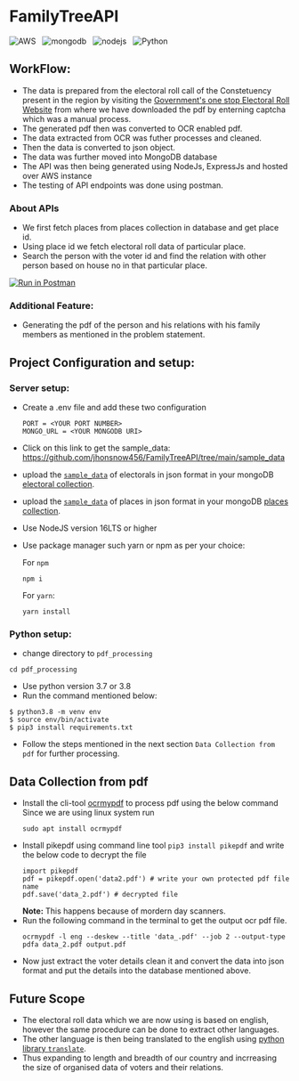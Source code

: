 # FamilyTreeAPI

![AWS](https://img.shields.io/badge/Amazon_AWS-FF9900?style=for-the-badge&logo=amazonaws&logoColor=white) &nbsp; ![mongodb](https://img.shields.io/badge/MongoDB-4EA94B?style=for-the-badge&logo=mongodb&logoColor=white) &nbsp; ![nodejs](https://img.shields.io/badge/Node.js-339933?style=for-the-badge&logo=nodedotjs&logoColor=white) &nbsp; ![Python](https://img.shields.io/badge/Python-FFD43B?style=for-the-badge&logo=python&logoColor=blue)

## WorkFlow:
- The data is prepared from the electoral roll call of the Constetuency present in the region by visiting the [Government's one stop Electoral Roll Website](https://eci.gov.in/electoral-roll/link-to-pdf-e-roll/) from where we have downloaded the pdf by enterning captcha which was a manual process. 
- The generated pdf then was converted to OCR enabled pdf.
- The data extracted from OCR was futher processes and cleaned.
- Then the data is converted to json object.
- The data was further moved into MongoDB database
- The API was then being generated using NodeJs, ExpressJs and hosted over AWS instance
- The testing of API endpoints was done using postman.

### About APIs
- We first fetch places from places collection in database and get place id.
- Using place id we fetch electoral roll data of particular place.
- Search the person with the voter id and find the relation with other person based on house no in that particular place.

[![Run in Postman](https://run.pstmn.io/button.svg)](https://god.gw.postman.com/run-collection/11764194-11437813-0399-4438-9357-f5be2aeb610f?action=collection%2Ffork&collection-url=entityId%3D11764194-11437813-0399-4438-9357-f5be2aeb610f%26entityType%3Dcollection%26workspaceId%3D88299b6e-93e5-4dd9-bcbf-2f00ed3e919e)

### Additional Feature:
- Generating the pdf of the person and his relations with his family members as mentioned in the problem statement.

## Project Configuration and setup:

### Server setup:

- Create a .env file and add these two configuration
  ```
  PORT = <YOUR PORT NUMBER>
  MONGO_URL = <YOUR MONGODB URI>
  ```
- Click on this link to get the sample_data: https://github.com/jhonsnow456/FamilyTreeAPI/tree/main/sample_data
- upload the [```sample_data```](https://github.com/Goodboy0416/FamilyTreeAPI/tree/main/sample_data) of electorals in json format in your mongoDB [electoral collection](https://github.com/Goodboy0416/FamilyTreeAPI/blob/main/sample_data/electoral_data.json). 
- upload the [```sample_data```](https://github.com/Goodboy0416/FamilyTreeAPI/tree/main/sample_data) of places in json format in your mongoDB [places collection](https://github.com/Goodboy0416/FamilyTreeAPI/blob/main/sample_data/places_data.json).
- Use NodeJS version 16LTS or higher
- Use package manager such yarn or npm as per your choice:
  
  For ```npm```
  ```
  npm i
  ```
  For ```yarn```:
  ```
  yarn install
  ```
  
### Python setup:
- change directory to ```pdf_processing```
```
cd pdf_processing
```
- Use python version 3.7 or 3.8
- Run the command mentioned below:
```
$ python3.8 -m venv env
$ source env/bin/activate
$ pip3 install requirements.txt
```
- Follow the steps mentioned in the next section ```Data Collection from pdf``` for further processing.

## Data Collection from pdf

- Install the cli-tool [ocrmypdf](https://github.com/ocrmypdf/OCRmyPDF) to process pdf using the below command
  Since we are using linux system run 
  ```
  sudo apt install ocrmypdf
  ```
- Install pikepdf using command line tool ```pip3 install pikepdf``` and write the below code to decrypt the file
  ```
  import pikepdf
  pdf = pikepdf.open('data2.pdf') # write your own protected pdf file name
  pdf.save('data_2.pdf') # decrypted file
  ```
  <strong>Note:</strong> This happens because of mordern day scanners.
- Run the following command in the terminal to get the output ocr pdf file.
  ```
  ocrmypdf -l eng --deskew --title 'data_.pdf' --job 2 --output-type pdfa data_2.pdf output.pdf
  ```
- Now just extract the voter details clean it and convert the data into json format and put the details into the database mentioned above.

## Future Scope
- The electoral roll data which we are now using is based on english, however the same procedure can be done to extract other languages.
- The other language is then being translated to the english using [python library ```translate```](https://medium.com/@pythonprogrammers/language-translator-in-python-b3362e1ae9c0).
- Thus expanding to length and breadth of our country and  incrreasing the size of organised data of voters and their relations.
